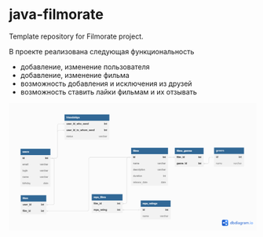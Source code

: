 # java-filmorate
Template repository for Filmorate project.

В проекте реализована следующая функциональность
- добавление, изменение пользователя
- добавление, изменение фильма
- возможность добавления и исключения из друзей
- возможность ставить лайки фильмам и их отзывать

![](er%20diagram.png)
